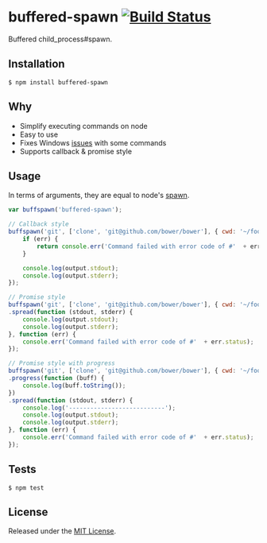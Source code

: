 # buffered-spawn [![Build Status](https://travis-ci.org/bower/buffered-spawn.svg?branch=master)](https://travis-ci.org/bower/buffered-spawn)

Buffered child_process#spawn.


## Installation

`$ npm install buffered-spawn`


## Why

- Simplify executing commands on node
- Easy to use
- Fixes Windows [issues](https://github.com/joyent/node/issues/2318) with some commands
- Supports callback & promise style


## Usage

In terms of arguments, they are equal to node's [spawn](http://nodejs.org/api/child_process.html#child_process_child_process_spawn_command_args_options).

```js
var buffspawn('buffered-spawn');

// Callback style
buffspawn('git', ['clone', 'git@github.com/bower/bower'], { cwd: '~/foo' }, function (err, output) {
    if (err) {
        return console.err('Command failed with error code of #'  + err.status);
    }

    console.log(output.stdout);
    console.log(output.stderr);
});

// Promise style
buffspawn('git', ['clone', 'git@github.com/bower/bower'], { cwd: '~/foo' })
.spread(function (stdout, stderr) {
    console.log(output.stdout);
    console.log(output.stderr);
}, function (err) {
    console.err('Command failed with error code of #'  + err.status);
});

// Promise style with progress
buffspawn('git', ['clone', 'git@github.com/bower/bower'], { cwd: '~/foo' })
.progress(function (buff) {
    console.log(buff.toString());
})
.spread(function (stdout, stderr) {
    console.log('---------------------------');
    console.log(output.stdout);
    console.log(output.stderr);
}, function (err) {
    console.err('Command failed with error code of #'  + err.status);
});

```


## Tests

`$ npm test`


## License

Released under the [MIT License](http://www.opensource.org/licenses/mit-license.php).
